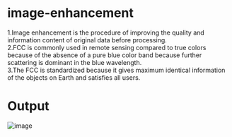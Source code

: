 # image-enhancement
1.Image enhancement is the procedure of improving the quality and information content of original data before processing.
<br>
2.FCC is commonly used in remote sensing compared to true colors because of the absence of a pure blue color band because further scattering is dominant in the blue wavelength.
<br>
3.The FCC is standardized because it gives maximum identical information of the objects on Earth and satisfies all users.

<h1>Output</h1>

![image](https://user-images.githubusercontent.com/70971734/153227696-da90d809-79f9-40b8-ad0e-8d631603be9f.png)

